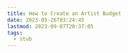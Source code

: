 ```yaml
---
title: How to Create an Artist Budget
date: 2023-05-26T03:24:45
lastmod: 2023-09-07T20:37:05
tags:
  - stub
---
```

